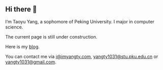 ## Hi there 👋

I‘m Taoyu Yang, a sophomore of Peking University. I major in computer science.

The current page is still under construction.

Here is my [blog](https://blog.imyangty.com/).

You can contact me via i@imyangty.com, yangty1031@stu.pku.edu.cn or yangty1031@gmail.com.

<!--
**Cgfyufsygsm/Cgfyufsygsm** is a ✨ _special_ ✨ repository because its `README.md` (this file) appears on your GitHub profile.

Here are some ideas to get you started:

- 🔭 I’m currently working on ...
- 🌱 I’m currently learning ...
- 👯 I’m looking to collaborate on ...
- 🤔 I’m looking for help with ...
- 💬 Ask me about ...
- 📫 How to reach me: ...
- 😄 Pronouns: ...
- ⚡ Fun fact: ...
-->

